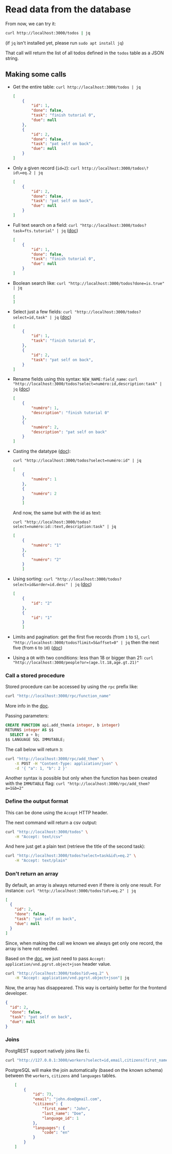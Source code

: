 # Read data from the database

From now, we can try it:

```bash
curl http://localhost:3000/todos | jq
```

(if `jq` isn't installed yet, please run `sudo apt install jq`)

That call will return the list of all todos defined in the `todos` table as a JSON string.

## Making some calls

* Get the entire table: `curl http://localhost:3000/todos | jq`

    ```json
    [
        {
            "id": 1,
            "done": false,
            "task": "finish tutorial 0",
            "due": null
        },
        {
            "id": 2,
            "done": false,
            "task": "pat self on back",
            "due": null
        }
    ]
    ```

* Only a given record (`id=2`): `curl http://localhost:3000/todos\?id\=eq.2 | jq`

    ```json
    [   
        {
            "id": 2,
            "done": false,
            "task": "pat self on back",
            "due": null
        }
    ]
    ```

* Full text search on a field: `curl "http://localhost:3000/todos?task=fts.tutorial" | jq` ([doc](https://postgrest.org/en/stable/api.html#full-text-search))

    ```json
    [
        {
            "id": 1,
            "done": false,
            "task": "finish tutorial 0",
            "due": null
        }
    ]
    ```

* Boolean search like: `curl "http://localhost:3000/todos?done=is.true" | jq`

    ```json
    [
    ]
    ```

* Select just a few fields: `curl "http://localhost:3000/todos?select=id,task" | jq` ([doc](https://postgrest.org/en/stable/api.html#vertical-filtering-columns))

    ```json
    [
        {
            "id": 1,
            "task": "finish tutorial 0",
        },
        {
            "id": 2,
            "task": "pat self on back",
        }
    ]
    ```

* Rename fields using this syntax: `NEW_NAME:field_name`: `curl "http://localhost:3000/todos?select=numéro:id,description:task" | jq` ([doc](https://postgrest.org/en/stable/api.html#renaming-columns))


    ```json
    [
        {
            "numéro": 1,
            "description": "finish tutorial 0"
        },
        {
            "numéro": 2,
            "description": "pat self on back"
        }
    ]
    ```

* Casting the datatype ([doc](https://postgrest.org/en/stable/api.html#casting-columns)):

    `curl "http://localhost:3000/todos?select=numéro:id" | jq`

    ```json
    [
        {
            "numéro": 1
        },
        {
            "numéro": 2
        }
        ]
    ```

    And now, the same but with the id as text:

    `curl "http://localhost:3000/todos?select=numéro:id::text,description:task" | jq`

    ```json
    [
        {
            "numéro": "1"
        },
        {
            "numéro": "2"
        }
        ]
    ```

* Using sorting: `curl "http://localhost:3000/todos?select=id&order=id.desc" | jq` ([doc](https://postgrest.org/en/stable/api.html#ordering))

    ```json
    [
        {
            "id": "2"
        },
        {
            "id": "1"
        }
        ]
    ```

* Limits and pagination: get the first five records (from `1` to `5`), `curl "http://localhost:3000/todos?limit=5&offset=0" | jq` then the next five (from `6` to `10`) ([doc](https://postgrest.org/en/stable/api.html#limits-and-pagination))

* Using a `OR` with two conditions: less than 18 or bigger than 21: `curl "http://localhost:3000/people?or=(age.lt.18,age.gt.21)"`

### Call a stored procedure

Stored procedure can be accessed by using the `rpc` prefix like:

```bash
curl "http://localhost:3000/rpc/function_name"
```

More info in the [doc](https://postgrest.org/en/stable/api.html#stored-procedures).

Passing parameters:

```sql
CREATE FUNCTION api.add_them(a integer, b integer)
RETURNS integer AS $$
  SELECT a + b;
$$ LANGUAGE SQL IMMUTABLE;
```

The call below will return `3`:

```bash
curl "http://localhost:3000/rpc/add_them" \
    -X POST -H "Content-Type: application/json" \
    -d '{ "a": 1, "b": 2 }'
```

Another syntax is possible but only when the function has been created with the `IMMUTABLE` flag: `curl "http://localhost:3000/rpc/add_them?a=1&b=2"`

### Define the output format

This can be done using the `Accept` HTTP header. 

The next command will return a csv output:

```bash
curl "http://localhost:3000/todos" \
    -H "Accept: text/csv"
```

And here just get a plain text (retrieve the title of the second task):

```bash
curl "http://localhost:3000/todos?select=task&id\=eq.2" \
    -H "Accept: text/plain"
```

### Don't return an array

By default, an array is always returned even if there is only one result. For instance: `curl "http://localhost:3000/todos?id\=eq.2" | jq`

```json
[
  {
    "id": 2,
    "done": false,
    "task": "pat self on back",
    "due": null
  }
]
```

Since, when making the call we known we always get only one record, the array is here not needed.

Based on the [doc](https://postgrest.org/en/stable/api.html#singular-or-plural), we just need to pass `Accept: application/vnd.pgrst.object+json` header value.

```bash
curl "http://localhost:3000/todos?id\=eq.2" \
    -H "Accept: application/vnd.pgrst.object+json"| jq
```

Now, the array has disappeared. This way is certainly better for the frontend developer.

```json
{
  "id": 2,
  "done": false,
  "task": "pat self on back",
  "due": null
}
```

### Joins

PostgREST support natively joins like f.i. 

```bash
curl "http://127.0.0.1:3000/workers?select=id,email,citizens(first_name,last_name,language_id),languages(code)&id=eq.73"
```

PostgreSQL will make the join automatically (based on the known schema) between the `workers`, `citizens` and `languages` tables.

```json
    [
        {
            "id": 73,
            "email": "john.doe@gmail.com",
            "citizens": {
                "first_name": "John",
                "last_name": "Doe",
                "language_id": 1
            },
            "languages": {
                "code": "en"
            }
        }
    ]
```
